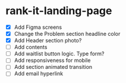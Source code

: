 
  # rank-it-landing-page

- [X] Add Figma screens
- [X] Change the Problem section headline color
- [X] Add Header section photo?
- [ ] Add contents
- [ ] Add waitlist button logic. Type form?
- [ ] Add responsiveness for mobile
- [ ] Add section animated transition
- [ ] Add email hyperlink
